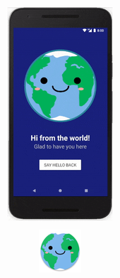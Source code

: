 <div align="center"><img src="Screenshots/ezgif-5-51a1b7ecda.gif"></img><br/><br/><img src="app/src/main/res/mipmap-xhdpi/ic_launcher.png"></div>



